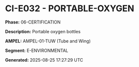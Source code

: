 # CI-E032 - PORTABLE-OXYGEN

**Phase:** 06-CERTIFICATION

**Description:** Portable oxygen bottles

**AMPEL:** AMPEL-01-TUW (Tube and Wing)

**Segment:** E-ENVIRONMENTAL

**Generated:** 2025-08-25 17:27:29 UTC
